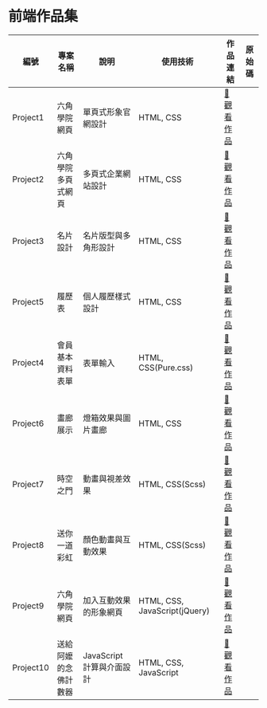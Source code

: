 # 前端作品集

| 編號 | 專案名稱 | 說明 | 使用技術 | 作品連結 | 原始碼 |
|-----|---------|-----|---------|--------|--------|
| Project1 | 六角學院網頁 | 單頁式形象官網設計 | HTML, CSS | [🔗 觀看作品](https://williamhsieh615.github.io/Front-end/HTML%20and%20CSS/Project1/index.html) |
| Project2 | 六角學院多頁式網頁 | 多頁式企業網站設計 | HTML, CSS | [🔗 觀看作品](https://williamhsieh615.github.io/Front-end/HTML%20and%20CSS/Project2/index.html) |
| Project3 | 名片設計 | 名片版型與多角形設計 | HTML, CSS | [🔗 觀看作品](https://williamhsieh615.github.io/Front-end/HTML%20and%20CSS/Project3/index.html) |
| Project5 | 履歷表 | 個人履歷樣式設計 | HTML, CSS | [🔗 觀看作品](https://williamhsieh615.github.io/Front-end/HTML%20and%20CSS/Project5/index.html) |
| Project4 | 會員基本資料表單 | 表單輸入 | HTML, CSS(Pure.css) | [🔗 觀看作品](https://williamhsieh615.github.io/Front-end/HTML%20and%20CSS/Project4/index.html) |
| Project6 | 畫廊展示 | 燈箱效果與圖片畫廊| HTML, CSS| [🔗 觀看作品](https://williamhsieh615.github.io/Front-end/HTML%20and%20CSS/Project6/index.html) |
| Project7 | 時空之門 | 動畫與視差效果 | HTML, CSS(Scss) | [🔗 觀看作品](https://williamhsieh615.github.io/Front-end/HTML%20and%20CSS/Project7/index.html) |
| Project8 | 送你一道彩虹 | 顏色動畫與互動效果| HTML, CSS(Scss)| [🔗 觀看作品](https://williamhsieh615.github.io/Front-end/HTML%20and%20CSS/Project8/index.html) |
| Project9 | 六角學院網頁 | 加入互動效果的形象網頁 | HTML, CSS, JavaScript(jQuery)| [🔗 觀看作品](https://williamhsieh615.github.io/Front-end/HTML%20and%20CSS%20and%20jQuery/Project1/index.html) |
| Project10 | 送給阿嬤的念佛計數器 | JavaScript計算與介面設計 | HTML, CSS, JavaScript | [🔗 觀看作品](https://williamhsieh615.github.io/Front-end/HTML%20and%20CSS%20and%20jQuery/Project1/index.html) |





